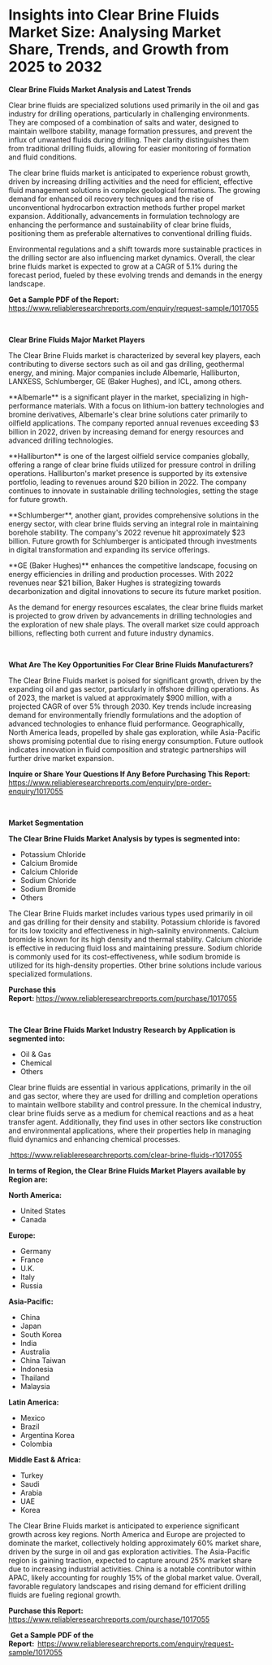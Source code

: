 <p><h1>Insights into Clear Brine Fluids Market Size: Analysing Market Share, Trends, and Growth from 2025 to 2032</h1></p><p><strong>Clear Brine Fluids Market Analysis and Latest Trends</strong></p>
<p><p>Clear brine fluids are specialized solutions used primarily in the oil and gas industry for drilling operations, particularly in challenging environments. They are composed of a combination of salts and water, designed to maintain wellbore stability, manage formation pressures, and prevent the influx of unwanted fluids during drilling. Their clarity distinguishes them from traditional drilling fluids, allowing for easier monitoring of formation and fluid conditions.</p><p>The clear brine fluids market is anticipated to experience robust growth, driven by increasing drilling activities and the need for efficient, effective fluid management solutions in complex geological formations. The growing demand for enhanced oil recovery techniques and the rise of unconventional hydrocarbon extraction methods further propel market expansion. Additionally, advancements in formulation technology are enhancing the performance and sustainability of clear brine fluids, positioning them as preferable alternatives to conventional drilling fluids.</p><p>Environmental regulations and a shift towards more sustainable practices in the drilling sector are also influencing market dynamics. Overall, the clear brine fluids market is expected to grow at a CAGR of 5.1% during the forecast period, fueled by these evolving trends and demands in the energy landscape.</p></p>
<p><strong>Get a Sample PDF of the Report:&nbsp;</strong> <a href="https://www.reliableresearchreports.com/enquiry/request-sample/1017055?utm_campaign=2208&utm_medium=2&utm_source=Github&utm_content=ia&utm_term=17042025&utm_id=clear-brine-fluids">https://www.reliableresearchreports.com/enquiry/request-sample/1017055</a></p>
<p>&nbsp;</p>
<p><strong>Clear Brine Fluids Major Market Players</strong></p>
<p><p>The Clear Brine Fluids market is characterized by several key players, each contributing to diverse sectors such as oil and gas drilling, geothermal energy, and mining. Major companies include Albemarle, Halliburton, LANXESS, Schlumberger, GE (Baker Hughes), and ICL, among others.</p><p>**Albemarle** is a significant player in the market, specializing in high-performance materials. With a focus on lithium-ion battery technologies and bromine derivatives, Albemarle's clear brine solutions cater primarily to oilfield applications. The company reported annual revenues exceeding $3 billion in 2022, driven by increasing demand for energy resources and advanced drilling technologies.</p><p>**Halliburton** is one of the largest oilfield service companies globally, offering a range of clear brine fluids utilized for pressure control in drilling operations. Halliburton's market presence is supported by its extensive portfolio, leading to revenues around $20 billion in 2022. The company continues to innovate in sustainable drilling technologies, setting the stage for future growth.</p><p>**Schlumberger**, another giant, provides comprehensive solutions in the energy sector, with clear brine fluids serving an integral role in maintaining borehole stability. The company's 2022 revenue hit approximately $23 billion. Future growth for Schlumberger is anticipated through investments in digital transformation and expanding its service offerings.</p><p>**GE (Baker Hughes)** enhances the competitive landscape, focusing on energy efficiencies in drilling and production processes. With 2022 revenues near $21 billion, Baker Hughes is strategizing towards decarbonization and digital innovations to secure its future market position.</p><p>As the demand for energy resources escalates, the clear brine fluids market is projected to grow driven by advancements in drilling technologies and the exploration of new shale plays. The overall market size could approach billions, reflecting both current and future industry dynamics.</p></p>
<p>&nbsp;</p>
<p><strong>What Are The Key Opportunities For Clear Brine Fluids Manufacturers?</strong></p>
<p><p>The Clear Brine Fluids market is poised for significant growth, driven by the expanding oil and gas sector, particularly in offshore drilling operations. As of 2023, the market is valued at approximately $900 million, with a projected CAGR of over 5% through 2030. Key trends include increasing demand for environmentally friendly formulations and the adoption of advanced technologies to enhance fluid performance. Geographically, North America leads, propelled by shale gas exploration, while Asia-Pacific shows promising potential due to rising energy consumption. Future outlook indicates innovation in fluid composition and strategic partnerships will further drive market expansion.</p></p>
<p><strong>Inquire or Share Your Questions If Any Before Purchasing This Report:</strong> <a href="https://www.reliableresearchreports.com/enquiry/pre-order-enquiry/1017055?utm_campaign=2208&utm_medium=2&utm_source=Github&utm_content=ia&utm_term=17042025&utm_id=clear-brine-fluids">https://www.reliableresearchreports.com/enquiry/pre-order-enquiry/1017055</a></p>
<p>&nbsp;</p>
<p><strong>Market Segmentation</strong></p>
<p><strong>The Clear Brine Fluids Market Analysis by types is segmented into:</strong></p>
<p><ul><li>Potassium Chloride</li><li>Calcium Bromide</li><li>Calcium Chloride</li><li>Sodium Chloride</li><li>Sodium Bromide</li><li>Others</li></ul></p>
<p><p>The Clear Brine Fluids market includes various types used primarily in oil and gas drilling for their density and stability. Potassium chloride is favored for its low toxicity and effectiveness in high-salinity environments. Calcium bromide is known for its high density and thermal stability. Calcium chloride is effective in reducing fluid loss and maintaining pressure. Sodium chloride is commonly used for its cost-effectiveness, while sodium bromide is utilized for its high-density properties. Other brine solutions include various specialized formulations.</p></p>
<p><strong>Purchase this Report:&nbsp;</strong><a href="https://www.reliableresearchreports.com/purchase/1017055?utm_campaign=2208&utm_medium=2&utm_source=Github&utm_content=ia&utm_term=17042025&utm_id=clear-brine-fluids">https://www.reliableresearchreports.com/purchase/1017055</a></p>
<p>&nbsp;</p>
<p><strong>The Clear Brine Fluids Market Industry Research by Application is segmented into:</strong></p>
<p><ul><li>Oil & Gas</li><li>Chemical</li><li>Others</li></ul></p>
<p><p>Clear brine fluids are essential in various applications, primarily in the oil and gas sector, where they are used for drilling and completion operations to maintain wellbore stability and control pressure. In the chemical industry, clear brine fluids serve as a medium for chemical reactions and as a heat transfer agent. Additionally, they find uses in other sectors like construction and environmental applications, where their properties help in managing fluid dynamics and enhancing chemical processes.</p></p>
<p><a href="https://www.reliableresearchreports.com/clear-brine-fluids-r1017055?utm_campaign=2208&utm_medium=2&utm_source=Github&utm_content=ia&utm_term=17042025&utm_id=clear-brine-fluids">&nbsp;https://www.reliableresearchreports.com/clear-brine-fluids-r1017055</a></p>
<p><strong>In terms of Region, the Clear Brine Fluids Market Players available by Region are:</strong></p>
<p>
    <p> <strong> North America: </strong>
        <ul>
            <li>United States</li>
            <li>Canada</li>
        </ul>
        </p> 
    <p> <strong> Europe: </strong>
        <ul>
            <li>Germany</li>
            <li>France</li>
            <li>U.K.</li>
            <li>Italy</li>
            <li>Russia</li>
        </ul>
        </p> 
    <p> <strong> Asia-Pacific: </strong>
        <ul>
            <li>China</li>
            <li>Japan</li>
            <li>South Korea</li>
            <li>India</li>
            <li>Australia</li>
            <li>China Taiwan</li>
            <li>Indonesia</li>
            <li>Thailand</li>
            <li>Malaysia</li>
        </ul>
        </p> 
    <p> <strong> Latin America: </strong>
        <ul>
            <li>Mexico</li>
            <li>Brazil</li>
            <li>Argentina Korea</li>
            <li>Colombia</li>
        </ul>
        </p> 
    <p> <strong> Middle East & Africa: </strong>
        <ul>
            <li>Turkey</li>
            <li>Saudi</li>
            <li>Arabia</li>
            <li>UAE</li>
            <li>Korea</li>
        </ul>
    </p>
    </p>
<p><p>The Clear Brine Fluids market is anticipated to experience significant growth across key regions. North America and Europe are projected to dominate the market, collectively holding approximately 60% market share, driven by the surge in oil and gas exploration activities. The Asia-Pacific region is gaining traction, expected to capture around 25% market share due to increasing industrial activities. China is a notable contributor within APAC, likely accounting for roughly 15% of the global market value. Overall, favorable regulatory landscapes and rising demand for efficient drilling fluids are fueling regional growth.</p></p>
<p><strong>Purchase this Report: </strong><a href="https://www.reliableresearchreports.com/purchase/1017055?utm_campaign=2208&utm_medium=2&utm_source=Github&utm_content=ia&utm_term=17042025&utm_id=clear-brine-fluids">https://www.reliableresearchreports.com/purchase/1017055</a></p>
<p>&nbsp;<strong>Get a Sample PDF of the Report:&nbsp;&nbsp;</strong><a href="https://www.reliableresearchreports.com/enquiry/request-sample/1017055?utm_campaign=2208&utm_medium=2&utm_source=Github&utm_content=ia&utm_term=17042025&utm_id=clear-brine-fluids">https://www.reliableresearchreports.com/enquiry/request-sample/1017055</a></p>
<p><strong></strong></p>
<p><p></p><p></p><p></p></p>